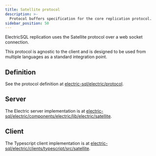 ```yaml
---
title: Satellite protocol
description: >-
  Protocol buffers specification for the core replication protocol.
sidebar_position: 50
---
```


ElectricSQL replication uses the Satellite protocol over a web socket connection.

This protocol is agnostic to the client and is designed to be used from multiple languages as a standard integration point.

## Definition

See the protocol definition at [electric-sql/electric/protocol](https://github.com/electric-sql/electric/tree/main/protocol).

## Server

The Electric server implementation is at [electric-sql/electric/components/electric/lib/electric/satellite](https://github.com/electric-sql/electric/tree/main/components/electric/lib/electric/satellite).

## Client

The Typescript client implementation is at [electric-sql/electric/clients/typescript/src/satellite](https://github.com/electric-sql/electric/tree/main/clients/typescript/src/satellite).
